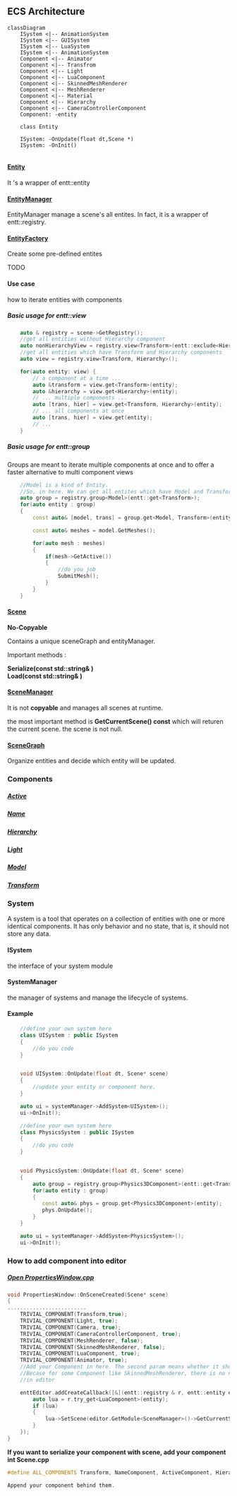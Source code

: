 ## ECS Architecture


```mermaid
classDiagram
    ISystem <|-- AnimationSystem
    ISystem <|-- GUISystem
    ISystem <|-- LuaSystem
    ISystem <|-- AnimationSystem
    Component <|-- Animator
    Component <|-- Transfrom
    Component <|-- Light
    Component <|-- LuaComponent
    Component <|-- SkinnedMeshRenderer
    Component <|-- MeshRenderer
    Component <|-- Material
    Component <|-- Hierarchy
    Component <|-- CameraControllerComponent
    Component: -entity
    
    class Entity

    ISystem: -OnUpdate(float dt,Scene *)
    ISystem: -OnInit()
 
```


#### [Entity](./Entity/Entity.h)


It 's a wrapper of entt::entity

#### [EntityManager](./Entity/EntityManager.h)

EntityManager manage a scene's all entites. In fact, it is a wrapper of entt::registry.


#### [EntityFactory](./Entity/EntityFactory.h)

Create some pre-defined entites

TODO


#### Use case 

how to iterate entities with components

##### Basic usage for entt::view
``` c++
    auto & registry = scene->GetRegistry();  
    //get all entities without Hierarchy component
    auto nonHierarchyView = registry.view<Transform>(entt::exclude<Hierarchy>);
    //get all entities which have Transform and Hierarchy components
    auto view = registry.view<Transform, Hierarchy>();

    for(auto entity: view) {
        // a component at a time ...
        auto &transform = view.get<Transform>(entity);
        auto &hierarchy = view.get<Hierarchy>(entity);
        // ... multiple components ...
        auto [trans, hier] = view.get<Transform, Hierarchy>(entity);
        // ... all components at once
        auto [trans, hier] = view.get(entity);
        // ...
    }

```

##### Basic usage for entt::group

Groups are meant to iterate multiple components at once and to offer a faster alternative to multi component views

``` c++
    //Model is a kind of Entity.
    //So, in here. We can get all entites which have Model and Transform
    auto group = registry.group<Model>(entt::get<Transform>);
    for(auto entity : group)
    {
        const auto& [model, trans] = group.get<Model, Transform>(entity);

        const auto& meshes = model.GetMeshes();

        for(auto mesh : meshes)
        {
            if(mesh->GetActive())
            {
                //do you job
                SubmitMesh();
            }
        }
    }

```


#### [Scene](./SceneManager.h)

**No-Copyable**

Contains a unique sceneGraph and entityManager. 
 
Important methods :

 **Serialize(const std::string& )**  
 **Load(const std::string& )** 



#### [SceneManager](./SceneManager.h)

It is not **copyable** and manages all scenes at runtime.

the most important method is **GetCurrentScene() const** which will returen the current scene. the scene is not null.


#### [SceneGraph](./SceneGraph.h)

Organize entities and decide which entity will be updated.


### Components 

##### [Active](./Component/Component.h)
##### [Name](./Component/Component.h)
##### [Hierarchy](./Component/Component.h)

##### [Light](./Component/Light.h)
##### [Model](./Component/Model.h)
##### [Transform](./Component/Transform.h)


### System 

A system is a tool that operates on a collection of entities with one or more identical components. It has only behavior and no state, that is, it should not store any data. 

#### ISystem

the interface of your system module



#### SystemManager

the manager of systems and manage the lifecycle of systems.



#### Example


``` c++
    //define your own system here
    class UISystem : public ISystem
    {
        //do you code
    }


    void UISystem::OnUpdate(float dt, Scene* scene)
    {
        //update your entity or component here.        
    }

    auto ui = systemManager->AddSystem<UISystem>();
    ui->OnInit();


```


``` c++
    //define your own system here
    class PhysicsSystem : public ISystem
    {
        //do you code
    }


    void PhysicsSystem::OnUpdate(float dt, Scene* scene)
    {
        auto group = registry.group<Physics3DComponent>(entt::get<Transform>);  
        for(auto entity : group)
        {
           const auto& phys = group.get<Physics3DComponent>(entity);
           phys.OnUpdate();
        }
    }

    auto ui = systemManager->AddSystem<PhysicsSystem>();
    ui->OnInit();


```


### How to add component into editor

##### [Open PropertiesWindow.cpp](../../../Editor/Source/PropertiesWindow.cpp)


```c++
void PropertiesWindow::OnSceneCreated(Scene* scene)
{
.........................
    TRIVIAL_COMPONENT(Transform,true);
    TRIVIAL_COMPONENT(Light, true);
    TRIVIAL_COMPONENT(Camera, true);
    TRIVIAL_COMPONENT(CameraControllerComponent, true);
    TRIVIAL_COMPONENT(MeshRenderer, false);
    TRIVIAL_COMPONENT(SkinnedMeshRenderer, false);
    TRIVIAL_COMPONENT(LuaComponent, true);
    TRIVIAL_COMPONENT(Animator, true);
    //Add your Component in here. The second param means whether it shows in editor
    //Becase for some Component like SkinnedMeshRenderer, there is no need to show 
    //in editor

    enttEditor.addCreateCallback([&](entt::registry & r, entt::entity entity) {
        auto lua = r.try_get<LuaComponent>(entity);
        if (lua) 
        {
            lua->SetScene(editor.GetModule<SceneManager>()->GetCurrentScene());
        }
    });
}

```
**If you want to serialize your component with scene, add your component int Scene.cpp**

```c++
#define ALL_COMPONENTS Transform, NameComponent, ActiveComponent, Hierarchy, Camera, Light, CameraControllerComponent, Model,LuaComponent,MeshRenderer,SkinnedMeshRenderer,Animator

Append your component behind them.

```







